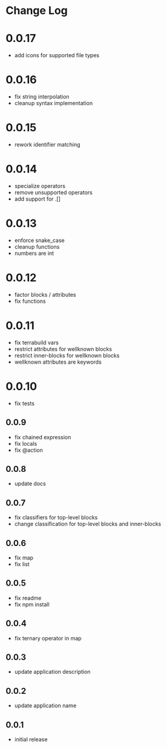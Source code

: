 # Change Log

# 0.0.17
- add icons for supported file types

# 0.0.16
- fix string interpolation
- cleanup syntax implementation

# 0.0.15
- rework identifier matching

# 0.0.14
- specialize operators
- remove unsupported operators
- add support for .[]

# 0.0.13
- enforce snake_case
- cleanup functions
- numbers are int

# 0.0.12
- factor blocks / attributes
- fix functions

# 0.0.11
- fix terrabuild vars
- restrict attributes for wellknown blocks
- restrict inner-blocks for wellknown blocks
- wellknown attributes are keywords

# 0.0.10
- fix tests

## 0.0.9
- fix chained expression
- fix locals
- fix @action

## 0.0.8
- update docs

## 0.0.7
- fix classifiers for top-level blocks
- change classification for top-level blocks and inner-blocks

## 0.0.6
- fix map
- fix list

## 0.0.5
- fix readme
- fix npm install

## 0.0.4
- fix ternary operator in map

## 0.0.3
- update application description

## 0.0.2
- update application name

## 0.0.1
- initial release
